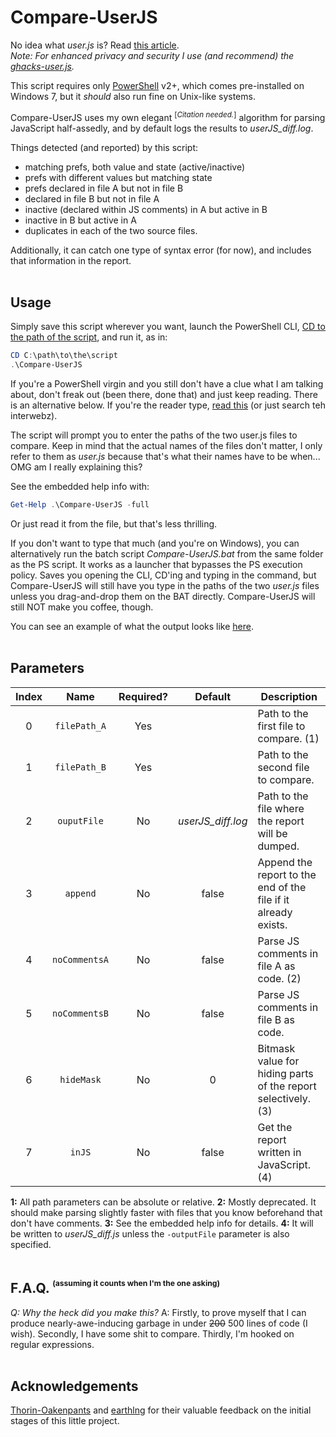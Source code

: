 Compare-UserJS
==============

No idea what *user.js* is? Read [this article](https://developer.mozilla.org/en-US/docs/Mozilla/Preferences/A_brief_guide_to_Mozilla_preferences).<br> *Note: For enhanced privacy and security I use (and recommend) the [ghacks-user.js](https://github.com/ghacksuserjs/ghacks-user.js).*

This script requires only [PowerShell](https://github.com/PowerShell/PowerShell) v2+, which comes pre-installed on Windows 7, but it *should* also run fine on Unix-like systems.

Compare-UserJS uses my own elegant <sup>[<i>Citation needed.</i>]</sup>  algorithm for parsing JavaScript half-assedly, and by default logs the results to *userJS_diff.log*.

Things detected (and reported) by this script:

- matching prefs, both value and state (active/inactive)
- prefs with different values but matching state
- prefs declared in file A but not in file B
- declared in file B but not in file A
- inactive (declared within JS comments) in A but active in B
- inactive in B but active in A
- duplicates in each of the two source files.

Additionally, it can catch one type of syntax error (for now), and includes that information in the report.
<br><br>


Usage
------

Simply save this script wherever you want, launch the PowerShell CLI, [CD to the path of the script](https://ss64.com/ps/set-location.html), and run it, as in:

```PowerShell
CD C:\path\to\the\script
.\Compare-UserJS
```

If you're a PowerShell virgin and you still don't have a clue what I am talking about, don't freak out (been there, done that) and just keep reading. There is an alternative below. If you're the reader type, [read this](https://ss64.com/ps/syntax-run.html) (or just search teh interwebz).

The script will prompt you to enter the paths of the two user.js files to compare. Keep in mind that the actual names of the files don't matter, I only refer to them as *user.js* because that's what their names have to be when... OMG am I really explaining this?

See the embedded help info with:

```PowerShell
Get-Help .\Compare-UserJS -full
```

Or just read it from the file, but that's less thrilling.

If you don't want to type that much (and you're on Windows), you can alternatively run the batch script *Compare-UserJS.bat* from the same folder as the PS script. It works as a launcher that bypasses the PS execution policy. Saves you opening the CLI, CD'ing and typing in the command, but Compare-UserJS will still have you type in the paths of the two *user.js* files unless you drag-and-drop them on the BAT directly. Compare-UserJS will still NOT make you coffee, though.

You can see an example of what the output looks like [here](userJS_diff.log).
<br><br>


Parameters
-----------

|**Index** |   **Name**    | **Required?** |    **Default**    |                        **Description**                        |
|:--------:|:-------------:|:-------------:|:-----------------:|---------------------------------------------------------------|
|    0     | `filePath_A`  |      Yes      |                   | Path to the first file to compare. (1)                        |
|    1     | `filePath_B`  |      Yes      |                   | Path to the second file to compare.                           |
|    2     |  `ouputFile`  |      No       | *userJS_diff.log* | Path to the file where the report will be dumped.             |
|    3     |   `append`    |      No       |       false       | Append the report to the end of the file if it already exists.|
|    4     | `noCommentsA` |      No       |       false       | Parse JS comments in file A as code. (2)                      |
|    5     | `noCommentsB` |      No       |       false       | Parse JS comments in file B as code.                          |
|    6     |  `hideMask`   |      No       |         0         | Bitmask value for hiding parts of the report selectively. (3) |
|    7     |    `inJS`     |      No       |       false       | Get the report written in JavaScript. (4)                     |

**1:** All path parameters can be absolute or relative. 
**2:** Mostly deprecated. It should make parsing slightly faster with files that you know beforehand that don't have comments. 
**3:** See the embedded help info for details. 
**4:** It will be written to *userJS_diff.js* unless the `-outputFile` parameter is also specified.
<br><br>


F.A.Q. <sup><sup><sub>(assuming it counts when I'm the one asking)<sub></sup></sup>
-------

*Q: Why the heck did you make this?*
A: Firstly, to prove myself that I can produce nearly-awe-inducing garbage in under ~~200~~ 500 lines of code (I wish). Secondly, I have some shit to compare. Thirdly, I'm hooked on regular expressions.
<br><br>


Acknowledgements
-----------------
[Thorin-Oakenpants](https://github.com/Thorin-Oakenpants) and [earthlng](https://github.com/earthlng) for their valuable feedback on the initial stages of this little project.
